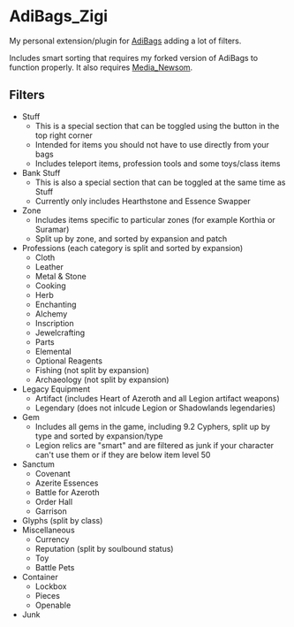 # AdiBags_Zigi

My personal extension/plugin for [AdiBags](https://github.com/glassleo/AdiBags) adding a lot of filters.

Includes smart sorting that requires my forked version of AdiBags to function properly. It also requires [Media_Newsom](https://github.com/glassleo/Media_Newsom).

## Filters

- Stuff
  - This is a special section that can be toggled using the button in the top right corner
  - Intended for items you should not have to use directly from your bags
  - Includes teleport items, profession tools and some toys/class items
- Bank Stuff
  - This is also a special section that can be toggled at the same time as Stuff
  - Currently only includes Hearthstone and Essence Swapper
- Zone
  - Includes items specific to particular zones (for example Korthia or Suramar)
  - Split up by zone, and sorted by expansion and patch
- Professions (each category is split and sorted by expansion)
  - Cloth
  - Leather
  - Metal & Stone
  - Cooking
  - Herb
  - Enchanting
  - Alchemy
  - Inscription
  - Jewelcrafting
  - Parts
  - Elemental
  - Optional Reagents
  - Fishing (not split by expansion)
  - Archaeology (not split by expansion)
- Legacy Equipment
  - Artifact (includes Heart of Azeroth and all Legion artifact weapons)
  - Legendary (does not inlcude Legion or Shadowlands legendaries)
- Gem
  - Includes all gems in the game, including 9.2 Cyphers, split up by type and sorted by expansion/type
  - Legion relics are "smart" and are filtered as junk if your character can't use them or if they are below item level 50
- Sanctum
  - Covenant
  - Azerite Essences
  - Battle for Azeroth
  - Order Hall
  - Garrison
- Glyphs (split by class)
- Miscellaneous
  - Currency
  - Reputation (split by soulbound status)
  - Toy
  - Battle Pets
- Container
  - Lockbox
  - Pieces
  - Openable
- Junk
